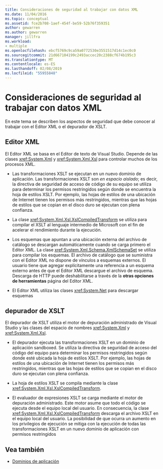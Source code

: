 ```yaml
---
title: Consideraciones de seguridad al trabajar con datos XML
ms.date: 11/04/2016
ms.topic: conceptual
ms.assetid: fce2b708-1aef-454f-be59-52b76f359351
author: gewarren
ms.author: gewarren
manager: jillfra
ms.workload:
- multiple
ms.openlocfilehash: ebcf5769c9ca59a0772530e3551517d14c1ec0c0
ms.sourcegitcommit: 21d667104199c2493accec20c2388cf674b195c3
ms.translationtype: MT
ms.contentlocale: es-ES
ms.lasthandoff: 02/08/2019
ms.locfileid: "55955848"
---
```

# <a name="security-considerations-when-working-with-xml-data"></a>Consideraciones de seguridad al trabajar con datos XML

En este tema se describen los aspectos de seguridad que debe conocer al trabajar con el Editor XML o el depurador de XSLT.

## <a name="xml-editor"></a>Editor XML

 El Editor XML se basa en el Editor de texto de Visual Studio. Depende de las clases <xref:System.Xml> y <xref:System.Xml.Xsl> para controlar muchos de los procesos XML.

-   Las transformaciones XSLT se ejecutan en un nuevo dominio de aplicación. Las transformaciones XSLT son *en espacio aislado*; es decir, la directiva de seguridad de acceso de código de su equipo se utiliza para determinar los permisos restringidos según donde se encuentra la hoja de estilos XSLT. Por ejemplo, las hojas de estilos de una ubicación de Internet tienen los permisos más restringidos, mientras que las hojas de estilos que se copian en el disco duro se ejecutan con plena confianza.

-   La clase <xref:System.Xml.Xsl.XslCompiledTransform> se utiliza para compilar el XSLT al lenguaje intermedio de Microsoft con el fin de acelerar el rendimiento durante la ejecución.

-   Los esquemas que apuntan a una ubicación externa del archivo de catálogo se descargan automáticamente cuando se carga primero el Editor XML. La clase <xref:System.Xml.Schema.XmlSchemaSet> se utiliza para compilar los esquemas. El archivo de catálogo que se suministra con el Editor XML no dispone de vínculos a esquemas externos. El usuario tiene que agregar explícitamente una referencia a un esquema externo antes de que el Editor XML descargue el archivo de esquema. Descarga de HTTP puede deshabilitarse a través de la **otras opciones de herramientas** página del Editor XML.

-   El Editor XML utiliza las clases <xref:System.Net> para descargar esquemas

## <a name="xslt-debugger"></a>depurador de XSLT

 El depurador de XSLT utiliza el motor de depuración administrado de Visual Studio y las clases del espacio de nombres <xref:System.Xml> y <xref:System.Xml.Xsl>.

-   El depurador ejecuta las transformaciones XSLT en un dominio de aplicación sandboxed. Se utiliza la directiva de seguridad de acceso del código del equipo para determinar los permisos restringidos según donde esté ubicada la hoja de estilos XSLT. Por ejemplo, las hojas de estilos de una ubicación de Internet tienen los permisos más restringidos, mientras que las hojas de estilos que se copian en el disco duro se ejecutan con plena confianza.

-   La hoja de estilos XSLT se compila mediante la clase <xref:System.Xml.Xsl.XslCompiledTransform>.

-   El evaluador de expresiones XSLT se carga mediante el motor de depuración administrado. Este motor asume que todo el código se ejecuta desde el equipo local del usuario. En consecuencia, la clase <xref:System.Xml.Xsl.XslCompiledTransform> descarga el archivo XSLT en el equipo local del usuario. La posibilidad de que ocurra un aumento en los privilegios de ejecución se mitiga con la ejecución de todas las transformaciones XSLT en un nuevo dominio de aplicación con permisos restringidos

## <a name="see-also"></a>Vea también

- [Dominios de aplicación](/dotnet/framework/app-domains/application-domains)